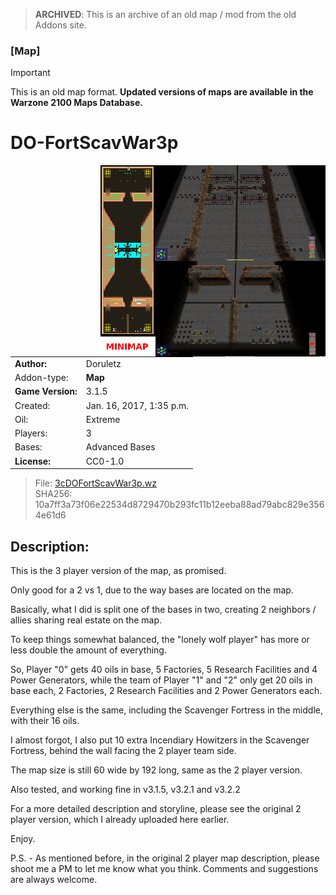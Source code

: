 > **ARCHIVED**: This is an archive of an old map / mod from the old Addons site.

### [Map]

> [!IMPORTANT]
> This is an old map format. **Updated versions of maps are available in the Warzone 2100 Maps Database.**

# DO-FortScavWar3p

<img src="./preview.jpg" align="right" />

| | |
| - | - |
| __Author:__ | Doruletz |
| Addon-type: | __Map__ |
| __Game Version:__ | 3.1.5 |
| Created: | Jan. 16, 2017, 1:35 p.m. |
| Oil: | Extreme |
| Players: | 3 |
| Bases: | Advanced Bases |
| __License:__ | CC0-1.0 |

> File: [3cDOFortScavWar3p.wz](https://github.com/Warzone2100/old-addons-site/raw/main/assets/301/3cDOFortScavWar3p.wz)  
> SHA256: 10a7ff3a73f06e22534d8729470b293fc11b12eeba88ad79abc829e3564e61d6

## Description:

This is the 3 player version of the map, as promised.

Only good for a 2 vs 1, due to the way bases are located on the map.

Basically, what I did is split one of the bases in two, creating 2 neighbors / allies sharing real estate on the map.

To keep things somewhat balanced, the "lonely wolf player" has more or less double the amount of everything.

So, Player "0" gets 40 oils in base, 5 Factories, 5 Research Facilities and 4 Power Generators, while the team of Player "1" and "2" only get 20 oils in base each, 2 Factories, 2 Research Facilities and 2 Power Generators each.

Everything else is the same, including the Scavenger Fortress in the middle, with their 16 oils.

I almost forgot, I also put 10 extra Incendiary Howitzers in the Scavenger Fortress, behind the wall facing the 2 player team side.

The map size is still 60 wide by 192 long, same as the 2 player version.

Also tested, and working fine in v3.1.5, v3.2.1 and v3.2.2

For a more detailed description and storyline, please see the original 2 player version, which I already uploaded here earlier.

Enjoy.

P.S. - As mentioned before, in the original 2 player map description, please shoot me a PM to let me know what you think. Comments and suggestions are always welcome.

